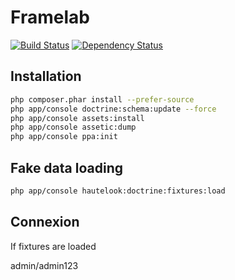 # Framelab 
[![Build Status](https://travis-ci.org/jdlabails/framelab.svg?branch=master)](https://travis-ci.org/jdlabails/framelab)
[![Dependency Status](https://www.versioneye.com/user/projects/56abcb297e03c7003db68e84/badge.svg?style=flat)](https://www.versioneye.com/user/projects/56abcb297e03c7003db68e84)

## Installation 

```sh
php composer.phar install --prefer-source
php app/console doctrine:schema:update --force
php app/console assets:install
php app/console assetic:dump
php app/console ppa:init
```

## Fake data loading

```sh
php app/console hautelook:doctrine:fixtures:load
```

## Connexion

If  fixtures are loaded

admin/admin123